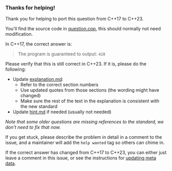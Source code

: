 
### Thanks for helping!

Thank you for helping to port this question from C++17 to C++23.

You'll find the source code in [question.cpp](question.cpp), this should normally not need modification.

In C++17, the correct answer is:
> The program is guaranteed to output: `428`

Please verify that this is still correct in C++23. If it is, please do the following:
- Update [explanation.md](explanation.md):
  - Refer to the correct section numbers
  - Use updated quotes from those sections (the wording might have changed)
  - Make sure the rest of the text in the explanation is consistent with the new standard
- Update [hint.md](hint.md) if needed (usually not needed)

*Note that some older questions are missing references to the standard, we don't need to fix that now.*

If you get stuck, please describe the problem in detail in a comment to the issue, and a maintainer will add the `help wanted` tag so others can chime in.

If the correct answer has changed from C++17 to C++23, you can either just leave a comment in this issue, or see the instructions for [updating meta data](/METADATA_HOWTO.md).
